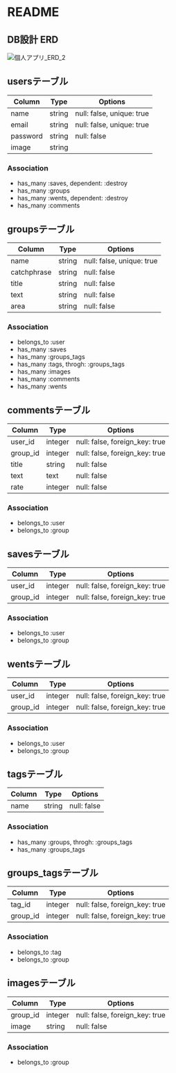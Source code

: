 # README

## DB設計 ERD
![個人アプリ_ERD_2](https://user-images.githubusercontent.com/62911575/87666816-44bca880-c7a4-11ea-8959-0440de0b6395.png)

## usersテーブル
|Column|Type|Options|
|------|----|-------|
|name|string|null: false, unique: true|
|email|string|null: false, unique: true|
|password|string|null: false|
|image|string||
### Association
- has_many :saves, dependent: :destroy
- has_many :groups
- has_many :wents, dependent: :destroy
- has_many :comments

## groupsテーブル
|Column|Type|Options|
|------|----|-------|
|name|string|null: false, unique: true|
|catchphrase|string|null: false|
|title|string|null: false|
|text|string|null: false|
|area|string|null: false|
### Association
- belongs_to :user
- has_many :saves
- has_many :groups_tags
- has_many :tags, throgh: :groups_tags
- has_many :images
- has_many :comments
- has_many :wents

## commentsテーブル
|Column|Type|Options|
|------|----|-------|
|user_id|integer|null: false, foreign_key: true|
|group_id|integer|null: false, foreign_key: true|
|title|string|null: false|
|text|text|null: false|
|rate|integer|null: false|
### Association
- belongs_to :user
- belongs_to :group

## savesテーブル
|Column|Type|Options|
|------|----|-------|
|user_id|integer|null: false, foreign_key: true|
|group_id|integer|null: false, foreign_key: true|
### Association
- belongs_to :user
- belongs_to :group

## wentsテーブル
|Column|Type|Options|
|------|----|-------|
|user_id|integer|null: false, foreign_key: true|
|group_id|integer|null: false, foreign_key: true|
### Association
- belongs_to :user
- belongs_to :group

## tagsテーブル
|Column|Type|Options|
|------|----|-------|
|name|string|null: false|
### Association
- has_many :groups, throgh: :groups_tags
- has_many :groups_tags

## groups_tagsテーブル
|Column|Type|Options|
|------|----|-------|
|tag_id|integer|null: false, foreign_key: true|
|group_id|integer|null: false, foreign_key: true|
### Association
- belongs_to :tag
- belongs_to :group

## imagesテーブル
|Column|Type|Options|
|------|----|-------|
|group_id|integer|null: false, foreign_key: true|
|image|string|null: false|
### Association
- belongs_to :group
